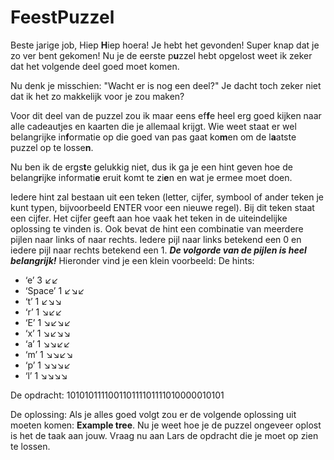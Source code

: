 # FeestPuzzel

Beste jarige job,
Hiep **H**iep hoera! Je hebt het gevonden! Super knap dat je zo ver bent gekomen! Nu je de eerste p**u**zzel hebt opgelost weet ik zeker dat het volgende deel goed moet komen.

Nu denk je misschien: "Wacht er is nog een deel?" Je dacht toch zeker niet dat ik het zo makkelijk voor je zou maken?

Voor dit deel van de puzzel zou ik maar eens ef**f**e heel erg goed kijken naar alle cadeautjes en kaarten die je allemaal krijgt.
Wie weet staat er wel belangrijke in**f**ormatie op die goed van pas gaat ko**m**en om de l**a**atste puzzel op te losse**n**.

Nu ben ik de ergs**t**e gelukkig niet, dus ik ga je een hint geven hoe de belang**r**ijke informati**e** eruit komt te zi**e**n en wat je ermee moet doen.

Iedere hint zal bestaan uit een teken (letter, cijfer, symbool of ander teken je kunt typen, bijvoorbeeld ENTER voor een nieuwe regel). Bij dit teken staat een cijfer. Het cijfer geeft aan hoe vaak het teken in de uiteindelijke oplossing te vinden is. Ook bevat de hint een combinatie van meerdere pijlen naar links of naar rechts. Iedere pijl naar links betekend een 0 en iedere pijl naar rechts betekend een 1. ***De volgorde van de pijlen is heel belangrijk!***
Hieronder vind je een klein voorbeeld:
De hints:
-	‘e’ 3 ↙↙
-	‘Space’ 1 ↙↘↙
-	‘t’ 1 ↙↘↘
-	‘r’ 1 ↘↙↙
-	‘E’ 1 ↘↙↘↙
-	‘x’ 1 ↘↙↘↘
-	‘a’ 1 ↘↘↙↙
-	‘m’ 1 ↘↘↙↘
-	‘p’ 1 ↘↘↘↙
-	‘l’ 1 ↘↘↘↘

De opdracht:
101010111100110111101111010000010101

De oplossing:
Als je alles goed volgt zou er de volgende oplossing uit moeten komen: **Example tree**.
Nu je weet hoe je de puzzel ongeveer oplost is het de taak aan jouw. Vraag nu aan Lars de opdracht die je moet op zien te lossen.
